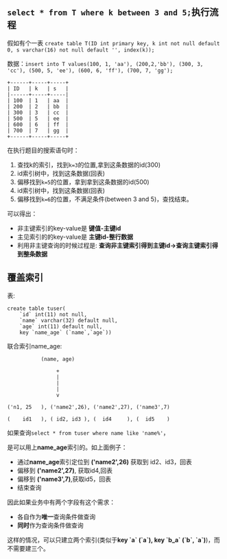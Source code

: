 
## `select * from T where k between 3 and 5;`执行流程

假如有个一表 `create table T(ID int primary key, k int not null default 0, s varchar(16) not null default '', index(k));`

数据：`insert into T values(100, 1, 'aa'), (200,2,'bb'), (300, 3, 'cc'), (500, 5, 'ee'), (600, 6, 'ff'), (700, 7, 'gg');`

```
+------+-----+-----+
| ID   | k   | s   |
|------+-----+-----|
| 100  | 1   | aa  |
| 200  | 2   | bb  |
| 300  | 3   | cc  |
| 500  | 5   | ee  |
| 600  | 6   | ff  |
| 700  | 7   | gg  |
+------+-----+-----+
```

在执行题目的搜索语句时：
1. 查找k的索引，找到`k=3`的位置,拿到这条数据的id(300)
2. id索引树中，找到这条数据(回表)
1. 偏移找到`k=5`的位置，拿到拿到这条数据的id(500)
2. id索引树中，找到这条数据(回表)
2. 偏移找到`k=6`的位置，不满足条件(between 3 and 5)，查找结束。


可以得出：
- 非主键索引的key-value是 **键值-主键id**
- 主见索引的的key-value是  **主键id-整行数据**
- 利用非主键查询的时候过程是: **查询非主键索引得到主键id->查询主键索引得到整条数据**


## 覆盖索引



表:
```
create table tuser(
    `id` int(11) not null,
    `name` varchar(32) default null,
    `age` int(11) default null,
    key `name_age` (`name`,`age`))
````

联合索引name_age:

```
           (name, age)

                +
                |
                |
                |
                v

('n1, 25   ), ('name2',26), ('name2',27), ('name3',7)

(    id1   ), ( id2, id3 ), (  id4     ), (  id5    )

```


如果查询`select * from tuser where name like 'name%'`，

是可以用上**name_age**索引的。如上面例子：
- 通过**name_age**索引定位到 **('name2',26)** 获取到 id2、id3，回表
- 偏移到 **('name2',27)**, 获取id4,回表
- 偏移到 **('name3',7)**,获取id5，回表
- 结束查询

因此如果业务中有两个字段有这个需求：
- 各自作为**唯一**查询条件做查询
- **同时**作为查询条件做查询

这样的情况，可以只建立两个索引(类似于**key \`a\` (\`a\`), key \`b_a\` (\`b\`, \`a\`)**)，而不需要建三个。




                   